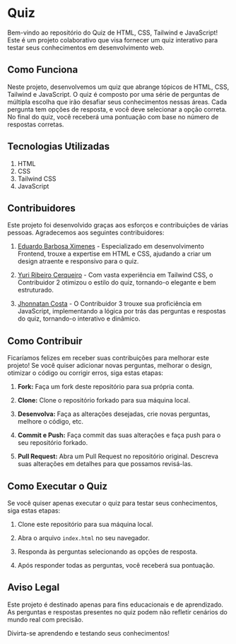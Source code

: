 # Quiz

Bem-vindo ao repositório do Quiz de HTML, CSS, Tailwind e JavaScript! Este é um projeto colaborativo que visa fornecer um quiz interativo para testar seus conhecimentos em desenvolvimento web.

## Como Funciona

Neste projeto, desenvolvemos um quiz que abrange tópicos de HTML, CSS, Tailwind e JavaScript. O quiz é composto por uma série de perguntas de múltipla escolha que irão desafiar seus conhecimentos nessas áreas. Cada pergunta tem opções de resposta, e você deve selecionar a opção correta. No final do quiz, você receberá uma pontuação com base no número de respostas corretas.

## Tecnologias Utilizadas

1. HTML
2. CSS
3. Tailwind CSS
4. JavaScript

## Contribuidores

Este projeto foi desenvolvido graças aos esforços e contribuições de várias pessoas. Agradecemos aos seguintes contribuidores:

1. [Eduardo Barbosa Ximenes](https://github.com/wineerx) - Especializado em desenvolvimento Frontend, trouxe a expertise em HTML e CSS, ajudando a criar um design atraente e responsivo para o quiz.

2. [Yuri Ribeiro Cerqueiro](https://github.com/yurizinnsx) - Com vasta experiência em Tailwind CSS, o Contribuidor 2 otimizou o estilo do quiz, tornando-o elegante e bem estruturado.

3. [Jhonnatan Costa](https://github.com/XsJota/Quiz/commits?author=XsJota) - O Contribuidor 3 trouxe sua proficiência em JavaScript, implementando a lógica por trás das perguntas e respostas do quiz, tornando-o interativo e dinâmico.

## Como Contribuir

Ficaríamos felizes em receber suas contribuições para melhorar este projeto! Se você quiser adicionar novas perguntas, melhorar o design, otimizar o código ou corrigir erros, siga estas etapas:

1. **Fork:** Faça um fork deste repositório para sua própria conta.

2. **Clone:** Clone o repositório forkado para sua máquina local.

3. **Desenvolva:** Faça as alterações desejadas, crie novas perguntas, melhore o código, etc.

4. **Commit e Push:** Faça commit das suas alterações e faça push para o seu repositório forkado.

5. **Pull Request:** Abra um Pull Request no repositório original. Descreva suas alterações em detalhes para que possamos revisá-las.

## Como Executar o Quiz

Se você quiser apenas executar o quiz para testar seus conhecimentos, siga estas etapas:

1. Clone este repositório para sua máquina local.

2. Abra o arquivo `index.html` no seu navegador.

3. Responda às perguntas selecionando as opções de resposta.

4. Após responder todas as perguntas, você receberá sua pontuação.

## Aviso Legal

Este projeto é destinado apenas para fins educacionais e de aprendizado. As perguntas e respostas presentes no quiz podem não refletir cenários do mundo real com precisão. 

Divirta-se aprendendo e testando seus conhecimentos!
